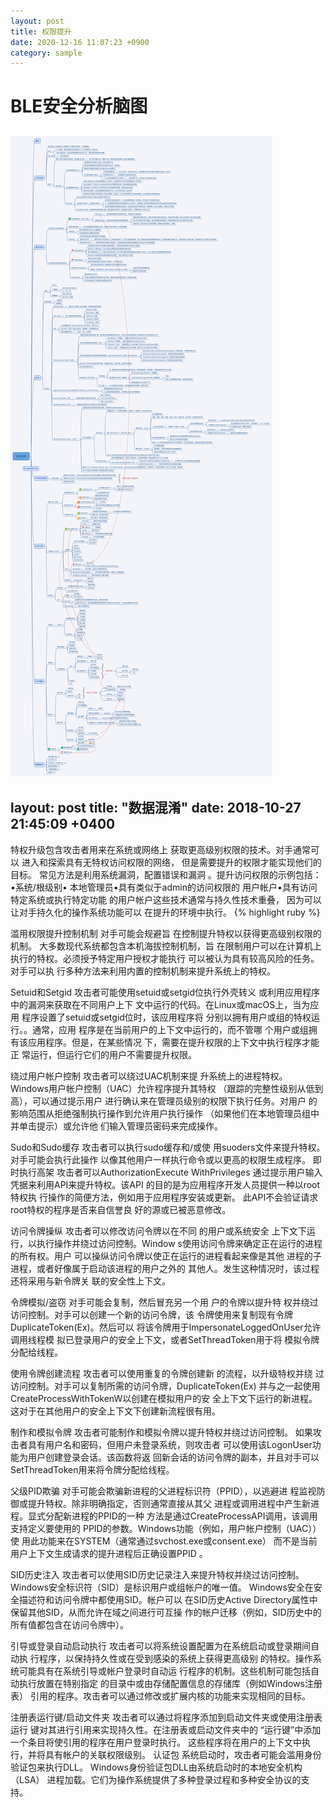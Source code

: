 ```yaml
---
layout: post
title: 权限提升
date: 2020-12-16 11:07:23 +0900
category: sample
---
```

# BLE安全分析脑图
![alt text](/public/img/secure-1.png)
---
layout: post
title:  "数据混淆"
date:   2018-10-27 21:45:09 +0400
---
特权升级包含攻击者用来在系统或网络上
获取更高级别权限的技术。对手通常可以
进入和探索具有无特权访问权限的网络，
但是需要提升的权限才能实现他们的目标。
常见方法是利用系统漏洞，配置错误和漏洞
。提升访问权限的示例包括：•系统/根级别•
本地管理员•具有类似于admin的访问权限的
用户帐户•具有访问特定系统或执行特定功能
的用户帐户这些技术通常与持久性技术重叠，
因为可以让对手持久化的操作系统功能可以
在提升的环境中执行。
{% highlight ruby %}

滥用权限提升控制机制	对手可能会规避旨
在控制提升特权以获得更高级别权限的机制。
大多数现代系统都包含本机海拔控制机制，旨
在限制用户可以在计算机上
执行的特权。必须授予特定用户授权才能执行
可以被认为具有较高风险的任务。对手可以执
行多种方法来利用内置的控制机制来提升系统上的特权。

Setuid和Setgid	攻击者可能使用setuid或setgid位执行外壳转义
或利用应用程序中的漏洞来获取在不同用户上下
文中运行的代码。在Linux或macOS上，当为应用
程序设置了setuid或setgid位时，该应用程序将
分别以拥有用户或组的特权运行。。通常，应用
程序是在当前用户的上下文中运行的，而不管哪
个用户或组拥有该应用程序。但是，在某些情况
下，需要在提升权限的上下文中执行程序才能正
常运行，但运行它们的用户不需要提升权限。

绕过用户帐户控制	攻击者可以绕过UAC机制来提
升系统上的进程特权。
Windows用户帐户控制（UAC）允许程序提升其特权
（跟踪的完整性级别从低到高），可以通过提示用户
进行确认来在管理员级别的权限下执行任务。对用户
的影响范围从拒绝强制执行操作到允许用户执行操作
（如果他们在本地管理员组中并单击提示）或允许他
们输入管理员密码来完成操作。

Sudo和Sudo缓存	攻击者可以执行sudo缓存和/或使
用suoders文件来提升特权。对手可能会执行此操作
以像其他用户一样执行命令或以更高的权限生成程序。
即时执行高架	攻击者可以AuthorizationExecute
WithPrivileges
通过提示用户输入凭据来利用API来提升特权。该API
的目的是为应用程序开发人员提供一种以root特权执
行操作的简便方法，例如用于应用程序安装或更新。
此API不会验证请求root特权的程序是否来自信誉良
好的源或已被恶意修改。

访问令牌操纵	攻击者可以修改访问令牌以在不同
的用户或系统安全
上下文下运行，以执行操作并绕过访问控制。Window
s使用访问令牌来确定正在运行的进程的所有权。用户
可以操纵访问令牌以使正在运行的进程看起来像是其他
进程的子进程，或者好像属于启动该进程的用户之外的
其他人。发生这种情况时，该过程还将采用与新令牌关
联的安全性上下文。

令牌模拟/盗窃	对手可能会复制，然后冒充另一个用
户的令牌以提升特
权并绕过访问控制。对手可以创建一个新的访问令牌，该
令牌使用来复制现有令牌DuplicateToken(Ex)。然后可以
将该令牌用于ImpersonateLoggedOnUser允许调用线程模
拟已登录用户的安全上下文，或者SetThreadToken用于将
模拟令牌分配给线程。

使用令牌创建流程	攻击者可以使用重复的令牌创建新
的流程，以升级特权并绕
过访问控制。对手可以复制所需的访问令牌，DuplicateToken(Ex)
并与之一起使用CreateProcessWithTokenW以创建在模拟用户的安
全上下文下运行的新进程。这对于在其他用户的安全上下文下创建新流程很有用。

制作和模拟令牌	攻击者可能制作和模拟令牌以提升特权并绕过访问控制。
如果攻击者具有用户名和密码，但用户未登录系统，则攻击者
可以使用该LogonUser功能为用户创建登录会话。该函数将返
回新会话的访问令牌的副本，并且对手可以SetThreadToken用来将令牌分配给线程。

父级PID欺骗	对手可能会欺骗新进程的父进程标识符（PPID），以逃避进
程监视防御或提升特权。除非明确指定，否则通常直接从其父
进程或调用进程中产生新进程。显式分配新进程的PPID的一种
方法是通过CreateProcessAPI调用，该调用支持定义要使用的
PPID的参数。Windows功能（例如，用户帐户控制（UAC））使
用此功能来在SYSTEM（通常通过svchost.exe或consent.exe）
而不是当前用户上下文生成请求的提升进程后正确设置PPID 。

SID历史注入	攻击者可以使用SID历史记录注入来提升特权并绕过访问控制。
Windows安全标识符（SID）是标识用户或组帐户的唯一值。
Windows安全在安全描述符和访问令牌中都使用SID。帐户可以
在SID历史Active Directory属性中保留其他SID，从而允许在域之间进行可互操
作的帐户迁移（例如，SID历史中的所有值都包含在访问令牌中）。

引导或登录自动启动执行	攻击者可以将系统设置配置为在系统启动或登录期间自动执
行程序，以保持持久性或在受到感染的系统上获得更高级别
的特权。操作系统可能具有在系统引导或帐户登录时自动运
行程序的机制。这些机制可能包括自动执行放置在特别指定
的目录中或由存储配置信息的存储库（例如Windows注册表）
引用的程序。攻击者可以通过修改或扩展内核的功能来实现相同的目标。

注册表运行键/启动文件夹	攻击者可以通过将程序添加到启动文件夹或使用注册表运行
键对其进行引用来实现持久性。在注册表或启动文件夹中的
“运行键”中添加一个条目将使引用的程序在用户登录时执行。
这些程序将在用户的上下文中执行，并将具有帐户的关联权限级别。
认证包	系统启动时，攻击者可能会滥用身份验证包来执行DLL。
Windows身份验证包DLL由系统启动时的本地安全机构（LSA）
进程加载。它们为操作系统提供了多种登录过程和多种安全协议的支持。

